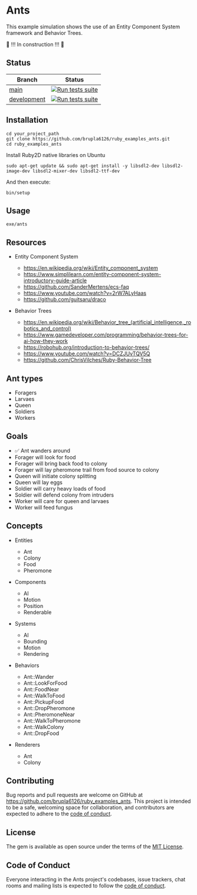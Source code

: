 # Ants

This example simulation shows the use of an Entity Component System framework and Behavior Trees.

🚧 !!! In construction !!! 🚧


## Status

| Branch | Status |
|--------|--------|
| [main](https://github.com/brupla6126/ants/tree/main) | [![Run tests suite](https://github.com/brupla6126/ants/actions/workflows/tests.yml/badge.svg?branch=main)](https://github.com/brupla6126/ants/actions/workflows/tests.yml)|
| [development](https://github.com/brupla6126/ants/tree/development) | [![Run tests suite](https://github.com/brupla6126/ants/actions/workflows/tests.yml/badge.svg?branch=development)](https://github.com/brupla6126/ants/actions/workflows/tests.yml) |


## Installation
```shell
cd your_project_path
git clone https://github.com/brupla6126/ruby_examples_ants.git
cd ruby_examples_ants
```

Install Ruby2D native libraries on Ubuntu

```shell
sudo apt-get update && sudo apt-get install -y libsdl2-dev libsdl2-image-dev libsdl2-mixer-dev libsdl2-ttf-dev
```

And then execute:

```shell
bin/setup
```

## Usage

```shell
exe/ants
```

## Resources
- Entity Component System
  - https://en.wikipedia.org/wiki/Entity_component_system
  - https://www.simplilearn.com/entity-component-system-introductory-guide-article
  - https://github.com/SanderMertens/ecs-faq
  - https://www.youtube.com/watch?v=2rW7ALyHaas
  - https://github.com/guitsaru/draco


- Behavior Trees
  - https://en.wikipedia.org/wiki/Behavior_tree_(artificial_intelligence,_robotics_and_control)
  - https://www.gamedeveloper.com/programming/behavior-trees-for-ai-how-they-work
  - https://robohub.org/introduction-to-behavior-trees/
  - https://www.youtube.com/watch?v=DCZJUvTQV5Q
  - https://github.com/ChrisVilches/Ruby-Behavior-Tree

## Ant types
 - Foragers
 - Larvaes
 - Queen
 - Soldiers
 - Workers

## Goals
 - ✅ Ant wanders around
 - Forager will look for food
 - Forager will bring back food to colony
 - Forager will lay pheromone trail from food source to colony
 - Queen will initiate colony splitting
 - Queen will lay eggs
 - Soldier will carry heavy loads of food
 - Soldier will defend colony from intruders
 - Worker will care for queen and larvaes
 - Worker will feed fungus

## Concepts

 - Entities
    - Ant
    - Colony
    - Food
    - Pheromone

 - Components
    - AI
    - Motion
    - Position
    - Renderable

 - Systems
    - AI
    - Bounding
    - Motion
    - Rendering

 - Behaviors
    - Ant::Wander
    - Ant::LookForFood
    - Ant::FoodNear
    - Ant::WalkToFood
    - Ant::PickupFood
    - Ant::DropPheromone
    - Ant::PheromoneNear
    - Ant::WalkToPheromone
    - Ant::WalkColony
    - Ant::DropFood

 - Renderers
   - Ant
   - Colony

## Contributing

Bug reports and pull requests are welcome on GitHub at https://github.com/brupla6126/ruby_examples_ants. This project is intended to be a safe, welcoming space for collaboration, and contributors are expected to adhere to the [code of conduct](https://github.com/brupla6126/ruby_examples_ants/blob/main/CODE_OF_CONDUCT.md).

## License

The gem is available as open source under the terms of the [MIT License](https://opensource.org/licenses/MIT).

## Code of Conduct

Everyone interacting in the Ants project's codebases, issue trackers, chat rooms and mailing lists is expected to follow the [code of conduct](https://github.com/brupla6126/ruby_examples_ants/blob/main/CODE_OF_CONDUCT.md).
